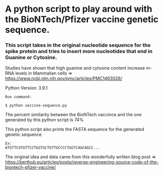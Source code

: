 # A python script to play around with the BioNTech/Pfizer vaccine genetic sequence. 

### This script takes in the original nucleotide sequence for the spike protein and tries to insert more nucleotides that end in Guanine or Cytosine. 

Studies have shown that high guanine and cytosine content increase m-RNA levels in Mammalian cells => https://www.ncbi.nlm.nih.gov/pmc/articles/PMC1463026/


Python Version: 3.9.1

`Run command:`
```
$ python vaccine-sequence.py
```

The percent similarity between the BioNTech vaccince and the one generated by this python script is 74%

This python script also prints the FASTA sequence for the generated genetic sequence
```
Ex:
ATGTTCGTGTTCCTGGTGCTGTTGCCCCTGGTCAGCAGCC...
```


The original idea and data came from this wonderfully written blog post => https://berthub.eu/articles/posts/reverse-engineering-source-code-of-the-biontech-pfizer-vaccine/
